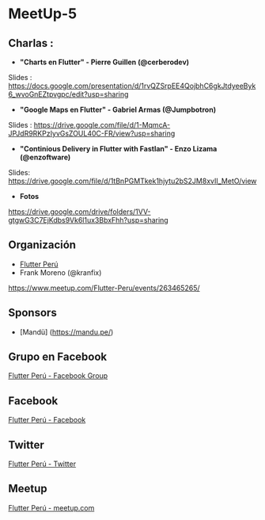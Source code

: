 # MeetUp-5

## Charlas :

- **"Charts en Flutter" - Pierre Guillen (@cerberodev)**

Slides : https://docs.google.com/presentation/d/1rvQZSrpEE4QojbhC6gkJtdyeeByk6_wvoGnEZtpvgpc/edit?usp=sharing


- **"Google Maps en Flutter" - Gabriel Armas (@Jumpbotron)**

Slides  : https://drive.google.com/file/d/1-MqmcA-JPJdR9RKPzIyvGsZOUL40C-FR/view?usp=sharing


- **"Continious Delivery in Flutter with Fastlan" - Enzo Lizama (@enzoftware)**

Slides: https://drive.google.com/file/d/1tBnPGMTkek1hjytu2bS2JM8xvII_MetO/view


- **Fotos**

https://drive.google.com/drive/folders/1VV-gtgwG3C7EjKdbs9Vk6l1ux3BbxFhh?usp=sharing

## Organización 
- [Flutter Perú](https://github.com/FlutterPeru)
- Frank Moreno (@kranfix)


https://www.meetup.com/Flutter-Peru/events/263465265/


## Sponsors

- [Mandü] (https://mandu.pe/)

## Grupo en Facebook 

[Flutter Perú - Facebook Group](https://www.facebook.com/groups/flutterperu)

## Facebook 

[Flutter Perú - Facebook](https://www.facebook.com/FlutterPeru)

## Twitter 

[Flutter Perú - Twitter](https://twitter.com/FlutterPeru)

## Meetup 

[Flutter Perú - meetup.com](https://www.meetup.com/Flutter-Peru/)
